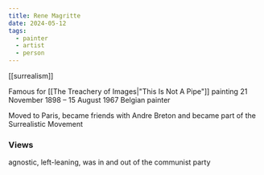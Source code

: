 ```yaml
---
title: Rene Magritte
date: 2024-05-12
tags:
  - painter
  - artist
  - person
---
```

[[surrealism]]

Famous for [[The Treachery of Images|"This Is Not A Pipe"]] painting
21 November 1898 – 15 August 1967
Belgian painter

Moved to Paris, became friends with Andre Breton and became part of the Surrealistic Movement
### Views
agnostic, left-leaning, was in and out of the communist party